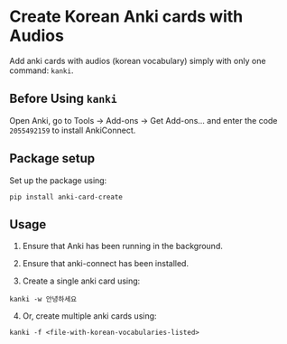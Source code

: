 # Create Korean Anki cards with Audios

Add anki cards with audios (korean vocabulary) simply with only one command: `kanki`.

## Before Using `kanki`

Open Anki, go to Tools -> Add-ons -> Get Add-ons... and enter the code `2055492159` to install AnkiConnect.


## Package setup

Set up the package using: 
```
pip install anki-card-create
```

## Usage

1. Ensure that Anki has been running in the background. 

2. Ensure that anki-connect has been installed. 

3. Create a single anki card using: 
```
kanki -w 안녕하세요
```

4. Or, create multiple anki cards using: 
```
kanki -f <file-with-korean-vocabularies-listed>
```

